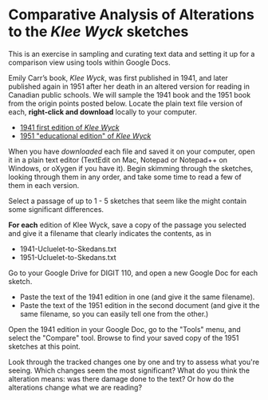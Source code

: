 # Comparative Analysis of Alterations to the *Klee Wyck* sketches

This is an exercise in sampling and curating text data and setting it up for a comparison view using tools within Google Docs.

Emily Carr’s book, *Klee Wyck*, was first published in 1941, and later published again in 1951 after her death in an altered version for reading in Canadian public schools.
We will sample the 1941 book and the 1951 book from the origin points posted below. Locate the plain text file version of each, **right-click and download** locally to your computer.

* [1941 first edition of *Klee Wyck*](https://www.fadedpage.com/books/20171241/html.php)
* [1951 "educational edition" of *Klee Wyck*](http://gutenberg.net.au/ebooks01/0100131.txt) 

When you have *downloaded* each file and saved it on your computer, open it in a plain text editor (TextEdit on Mac, Notepad or Notepad++ on Windows, or oXygen if you have it).
Begin skimming through the sketches, looking through them in any order, and take some time to read a few of them in each version.

Select a passage of up to 1 - 5 sketches that seem like the might contain some significant differences.

**For each** edition of Klee Wyck, save a copy of the passage you selected and give it a filename that clearly indicates the contents, as in 

* 1941-Ucluelet-to-Skedans.txt
* 1951-Ucluelet-to-Skedans.txt

Go to your Google Drive for DIGIT 110, and open a new Google Doc for each sketch. 
* Paste the text of the 1941 edition in one (and give it the same filename).
* Paste the text of the 1951 edition in the second document (and give it the same filename, so you can easily tell one from the other.)

Open the 1941 edition in your Google Doc, go to the "Tools" menu, and select the "Compare" tool. Browse to find your saved copy of the 1951 sketches at this point.

Look through the tracked changes one by one and try to assess what you're seeing. Which changes seem the most significant? What do you think the alteration means: was there damage done to the text?
Or how do the alterations change what we are reading? 

